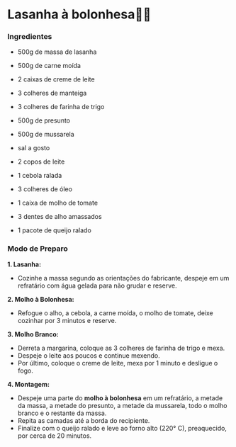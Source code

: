 #  **Lasanha à bolonhesa**:man_cook:



### Ingredientes

- 500g de massa de lasanha

- 500g de carne moída

- 2 caixas de creme de leite

- 3 colheres de manteiga

- 3 colheres de farinha de trigo

- 500g de presunto

- 500g de mussarela

- sal a gosto

- 2 copos de leite

- 1 cebola ralada

- 3 colheres de óleo

- 1 caixa de molho de tomate

- 3 dentes de alho amassados

- 1 pacote de queijo ralado

  

### Modo de Preparo

**1. Lasanha:**

- Cozinhe a massa segundo as orientações do fabricante, despeje em um refratário com água gelada para não grudar e reserve. 

**2. Molho à Bolonhesa:**

- Refogue o alho, a cebola, a carne moída, o molho de tomate, deixe cozinhar por 3 minutos e reserve.

**3. Molho Branco:** 

- Derreta a margarina, coloque as 3 colheres de farinha de trigo e mexa.
- Despeje o leite aos poucos e continue mexendo.
- Por último, coloque o creme de leite, mexa por 1 minuto e desligue o fogo.

**4. Montagem:** 

- Despeje uma parte do **molho à bolonhesa** em um refratário, a metade da massa, a metade do presunto, a metade da mussarela, todo o molho branco e o restante da massa.
- Repita as camadas até a borda do recipiente.
- Finalize com o queijo ralado e leve ao forno alto (220° C), preaquecido, por cerca de 20 minutos.

